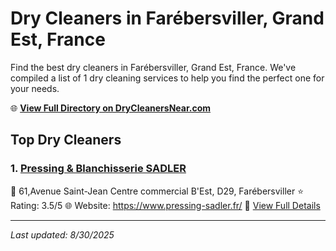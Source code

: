 # Dry Cleaners in Farébersviller, Grand Est, France

Find the best dry cleaners in Farébersviller, Grand Est, France. We've compiled a list of 1 dry cleaning services to help you find the perfect one for your needs.

🌐 **[View Full Directory on DryCleanersNear.com](https://drycleanersnear.com/city/France/Grand%20Est/Far%C3%A9bersviller)**

## Top Dry Cleaners

### 1. [Pressing & Blanchisserie SADLER](https://drycleanersnear.com/dryCleaner/68afb8c14e19aac41e8a2310/pressing-blanchisserie-sadler)
📍 61,Avenue Saint-Jean Centre commercial B'Est, D29, Farébersviller
⭐ Rating: 3.5/5
🌐 Website: https://www.pressing-sadler.fr/
🔗 [View Full Details](https://drycleanersnear.com/dryCleaner/68afb8c14e19aac41e8a2310/pressing-blanchisserie-sadler)


---

*Last updated: 8/30/2025*
